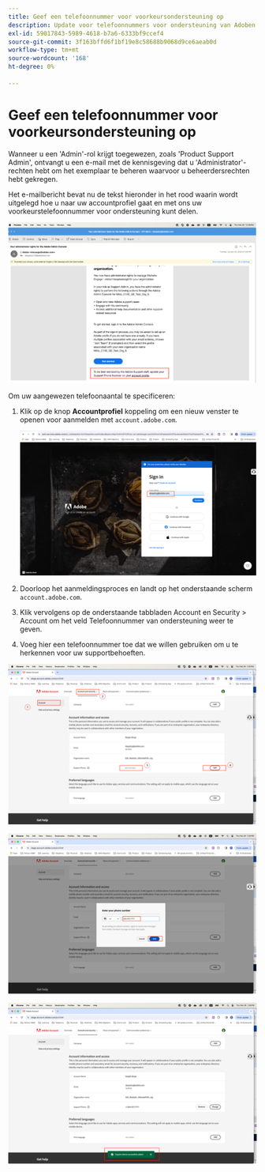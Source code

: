 ```yaml
---
title: Geef een telefoonnummer voor voorkeursondersteuning op
description: Update voor telefoonnummers voor ondersteuning van Adoben. Geef uw voorkeurstelefoonnummer voor ondersteuning op.
exl-id: 59017843-5989-4618-b7a6-6333bf9ccef4
source-git-commit: 3f163bffd6f1bf19e8c58688b9068d9ce6aeab0d
workflow-type: tm+mt
source-wordcount: '168'
ht-degree: 0%

---
```


# Geef een telefoonnummer voor voorkeursondersteuning op

Wanneer u een &#39;Admin&#39;-rol krijgt toegewezen, zoals &#39;Product Support Admin&#39;, ontvangt u een e-mail met de kennisgeving dat u &#39;Administrator&#39;-rechten hebt om het exemplaar te beheren waarvoor u beheerdersrechten hebt gekregen.

Het e-mailbericht bevat nu de tekst hieronder in het rood waarin wordt uitgelegd hoe u naar uw accountprofiel gaat en met ons uw voorkeurstelefoonnummer voor ondersteuning kunt delen.

![voorkeursondersteuningsnummer](assets/admin-console-1.png)

Om uw aangewezen telefoonaantal te specificeren:

1. Klik op de knop **Accountprofiel** koppeling om een nieuw venster te openen voor aanmelden met `account.adobe.com`.

   ![aanmelden](assets/sign-in.png)

1. Doorloop het aanmeldingsproces en landt op het onderstaande scherm `account.adobe.com`.
1. Klik vervolgens op de onderstaande tabbladen Account en Security > Account om het veld Telefoonnummer van ondersteuning weer te geven.
1. Voeg hier een telefoonnummer toe dat we willen gebruiken om u te herkennen voor uw supportbehoeften.

![details opgeven](assets/account-info.png)

![telefoonnummer toevoegen](assets/enter-phone-number.png)

![resultaten](assets/result.png)
